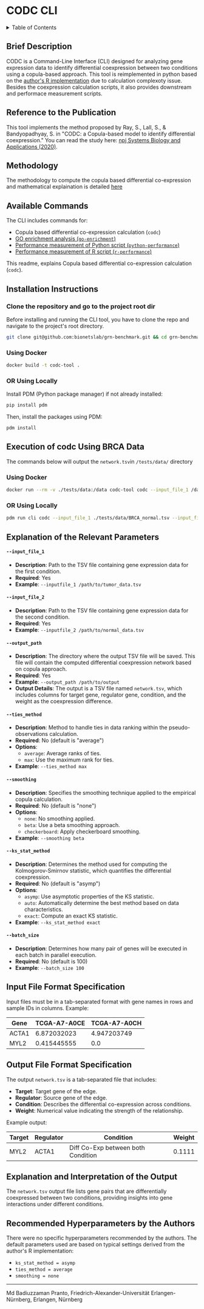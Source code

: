 # CODC CLI

<details>
<summary> Table of Contents </summary>

- [Brief Description](#brief-description)
- [Reference to the Publication](#reference-to-the-publication)
- [Available Commands](#available-commands)
- [Installation Instructions](#installation-instructions)
  - [Using Docker](#using-docker)
  - [Using Locally](#or-using-locally)
- [Execution Of CODC Using BRCA Data](#execution-of-codc-using-brca-data)
  - [Using Docker](#using-docker-1)
  - [Using Locally](#or-using-locally-1)
- [Explanation of the Relevant Parameters](#explanation-of-the-relevant-parameters)
- [Input File Format Specification](#input-file-format-specification)
- [Output File Format Specification](#output-file-format-specification)
- [Explanation and Interpretation of the Output](#explanation-and-interpretation-of-the-output)
- [Recommended Hyperparameters by the Authors](#recommended-hyperparameters-by-the-authors)

</details>

## Brief Description
CODC is a Command-Line Interface (CLI) designed for analyzing gene expression data to identify differential coexpression between two conditions using a copula-based approach. 
This tool is reimplemented in python based on the [author's R implementation](https://github.com/Snehalikalall/CODC/blob/master/distance_mat_calculation.R) due to calculation complexoty issue. Besides the coexpression calculation scripts, it also provides downstream and performace measurement scripts.

## Reference to the Publication
This tool implements the method proposed by Ray, S., Lall, S., & Bandyopadhyay, S. in "CODC: a Copula-based model to identify differential coexpression." You can read the study here: [npj Systems Biology and Applications (2020)](https://doi.org/10.1038/s41540-020-0137-9).

## Methodology
The methodology to compute the copula based differential co-expression and mathematical explaination is detailed [here](downstream-analysis/methodology.md)

## Available Commands
The CLI includes commands for:
- Copula based differential co-expression calculation (`codc`)
- [GO enrichment analysis (`go-enrichment`)](downstream-analysis/go-enrichment.md)
- [Performance measurement of Python script (`python-performance`)](downstream-analysis/performance-measure.md)
- [Performance measurement of R script (`r-performance`)](downstream-analysis/performance-measure.md)

This readme, explains Copula based differential co-expression calculation (`codc`).

## Installation Instructions

### Clone the repository and go to the project root dir

Before installing and running the CLI tool, you have to clone the repo and navigate
to the project's root directory.

```bash
git clone git@github.com:bionetslab/grn-benchmark.git && cd grn-benchmark/src/codc-cli-tool
```

### Using Docker
```bash
docker build -t codc-tool .
```

### OR Using Locally
Install PDM (Python package manager) if not already installed:
```bash
pip install pdm
```
Then, install the packages using PDM:
```bash
pdm install
```

## Execution of codc Using BRCA Data

The commands below will output the `network.tsv`in `/tests/data/` directory

### Using Docker
```bash
docker run --rm -v ./tests/data:/data codc-tool codc --input_file_1 /data/BRCA_normal.tsv --input_file_2 /data/BRCA_tumor.tsv --output_path /data --batch_size 100
```

### OR Using Locally
```bash
pdm run cli codc --input_file_1 ./tests/data/BRCA_normal.tsv --input_file_2 ./tests/data/BRCA_tumor.tsv --output_path ./tests/data/ --batch_size 100
```

## Explanation of the Relevant Parameters

#### `--input_file_1`
- **Description**: Path to the TSV file containing gene expression data for the first condition.
- **Required**: Yes
- **Example**: `--inputfile_1 /path/to/tumor_data.tsv`

#### `--input_file_2`
- **Description**: Path to the TSV file containing gene expression data for the second condition.
- **Required**: Yes
- **Example**: `--inputfile_2 /path/to/normal_data.tsv`

#### `--output_path`
- **Description**: The directory where the output TSV file will be saved. This file will contain the computed differential coexpression network based on copula approach.
- **Required**: Yes
- **Example**: `--output_path /path/to/output`
- **Output Details**: The output is a TSV file named `network.tsv`, which includes columns for target gene, regulator gene, condition, and the weight as the coexpression difference.

#### `--ties_method`
- **Description**: Method to handle ties in data ranking within the pseudo-observations calculation.
- **Required**: No (default is "average")
- **Options**:
  - `average`: Average ranks of ties.
  - `max`: Use the maximum rank for ties.
- **Example**: `--ties_method max`

#### `--smoothing`
- **Description**: Specifies the smoothing technique applied to the empirical copula calculation.
- **Required**: No (default is "none")
- **Options**:
  - `none`: No smoothing applied.
  - `beta`: Use a beta smoothing approach.
  - `checkerboard`: Apply checkerboard smoothing.
- **Example**: `--smoothing beta`

#### `--ks_stat_method`
- **Description**: Determines the method used for computing the Kolmogorov-Smirnov statistic, which quantifies the differential coexpression.
- **Required**: No (default is "asymp")
- **Options**:
  - `asymp`: Use asymptotic properties of the KS statistic.
  - `auto`: Automatically determine the best method based on data characteristics.
  - `exact`: Compute an exact KS statistic.
- **Example**: `--ks_stat_method exact`

#### `--batch_size`
- **Description**: Determines how many pair of genes will be executed in each batch in parallel execution.
- **Required**: No (default is 100)
- **Example**: `--batch_size 100`

## Input File Format Specification
Input files must be in a tab-separated format with gene names in rows and sample IDs in columns. Example:

| Gene   | TCGA-A7-A0CE    | TCGA-A7-A0CH    |
|--------|-----------------|-----------------|
| ACTA1	| 6.872032023	   | 4.947203749     |
| MYL2	| 0.415445555	   | 0.0             |


## Output File Format Specification
The output `network.tsv` is a tab-separated file that includes:
- **Target**: Target gene of the edge.
- **Regulator**: Source gene of the edge.
- **Condition**: Describes the differential co-expression across conditions.
- **Weight**: Numerical value indicating the strength of the relationship.

Example output:

|  Target   |	Regulator    |  Condition                         |  Weight |
|-----------|--------------|------------------------------------|---------|
|  MYL2    	|ACTA1	       | Diff Co-Exp between both Condition |	0.1111  |


## Explanation and Interpretation of the Output
The `network.tsv` output file lists gene pairs that are differentially coexpressed between two conditions, providing insights into gene interactions under different conditions.

## Recommended Hyperparameters by the Authors
There were no specific hyperparameters recommended by the authors. The default parameters used are based on typical settings derived from the author's R implementation:
- `ks_stat_method = asymp`
- `ties_method = average`
- `smoothing = none`

-------------------------------------------------------

Md Badiuzzaman Pranto, Friedrich-Alexander-Universität Erlangen-Nürnberg, Erlangen, Nürnberg